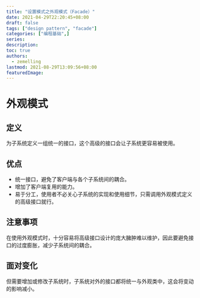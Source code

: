 ```yaml
---
title: "设置模式之外观模式（Facade）"
date: 2021-04-29T22:20:45+08:00
draft: false
tags: ["design pattern", "facade"]
categories: ["编程基础",]
series:
description:
toc: true
authors:
  - zemelling
lastmod: 2021-08-29T13:09:56+08:00
featuredImage:
---
```


# 外观模式

## 定义

为子系统定义一组统一的接口，这个高级的接口会让子系统更容易被使用。

## 优点

* 统一接口，避免了客户端与各个子系统间的耦合。
* 增加了客户端复用的能力。
* 易于分工，使用者不必关心子系统的实现和使用细节，只需调用外观模式定义的高级接口就行。

## 注意事项

在使用外观模式时，十分容易将高级接口设计的庞大臃肿难以维护，因此要避免接口的过度膨胀，减少子系统间的耦合。

## 面对变化

但需要增加或修改子系统时，子系统对外的接口都将统一与外观类中，这会将变动的影响减小。

## 